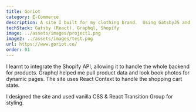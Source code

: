 ```yaml
---
title: Goriot
category: E-Commerce
description: A site I built for my clothing brand.  Using GatsbyJS and Shopify, I was able to achieve a light and snappy e-commerce web app.
techStack: Gatsby (React), Graphql, Shopify
image: ../assets/images/project1.png
image2: ../assets/images/test.png
url: https://www.goriot.co/
order: 01
---
```


I learnt to integrate the Shopify API, allowing it to handle the whole backend for products. Graphql helped me pull product data and look book photos for dynamic pages. The site uses React Context to handle the shopping cart state.

I designed the site and used vanilla CSS & React Transition Group for styling.
